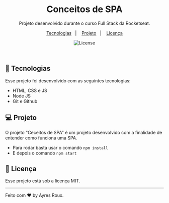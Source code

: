 <h1 align="center"> Conceitos de SPA </h1>

<p align="center">
Projeto desenvolvido durante o curso Full Stack da Rocketseat. <br/>

<p align="center">
  <a href="#-tecnologias">Tecnologias</a>&nbsp;&nbsp;&nbsp;|&nbsp;&nbsp;&nbsp;
  <a href="#-projeto">Projeto</a>&nbsp;&nbsp;&nbsp;|&nbsp;&nbsp;&nbsp;
  <a href="#memo-licença">Licença</a>
</p>

<p align="center">
  <img alt="License" src="https://img.shields.io/static/v1?label=license&message=MIT&color=49AA26&labelColor=000000">
</p>

<br>

## 🚀 Tecnologias

Esse projeto foi desenvolvido com as seguintes tecnologias:

- HTML, CSS e JS
- Node JS
- Git e Github

## 💻 Projeto

O projeto "Ceceitos de SPA" é um projeto desenvolvido com a finalidade de entender como funciona uma SPA.

- Para rodar basta usar o comando <code>npm install</code>
- E depois o comando <code>npm start</code>

## :memo: Licença

Esse projeto está sob a licença MIT.

---

Feito com ♥ by Ayres Roux.
